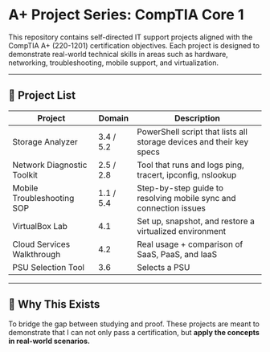 # A+ Project Series: CompTIA Core 1

This repository contains self-directed IT support projects aligned with the CompTIA A+ (220-1201) certification objectives. Each project is designed to demonstrate real-world technical skills in areas such as hardware, networking, troubleshooting, mobile support, and virtualization.

---

## 🔧 Project List

| Project | Domain | Description |
|--------|--------|-------------|
| Storage Analyzer | 3.4 / 5.2 | PowerShell script that lists all storage devices and their key specs |
| Network Diagnostic Toolkit | 2.5 / 2.8 | Tool that runs and logs ping, tracert, ipconfig, nslookup |
| Mobile Troubleshooting SOP | 1.1 / 5.4 | Step-by-step guide to resolving mobile sync and connection issues |
| VirtualBox Lab | 4.1 | Set up, snapshot, and restore a virtualized environment |
| Cloud Services Walkthrough | 4.2 | Real usage + comparison of SaaS, PaaS, and IaaS |
| PSU Selection Tool | 3.6 | Selects a PSU |
---

## 🧠 Why This Exists

To bridge the gap between studying and proof. These projects are meant to demonstrate that I can not only pass a certification, but **apply the concepts in real-world scenarios.**
